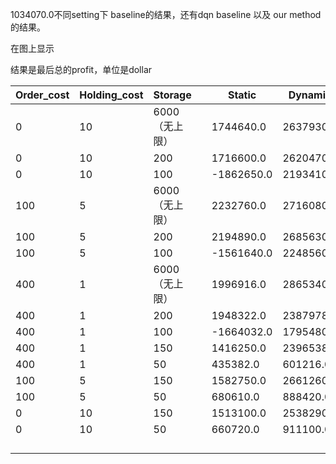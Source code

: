 1034070.0不同setting下 baseline的结果，还有dqn baseline 以及 our method的结果。

在图上显示

结果是最后总的profit，单位是dollar

| Order_cost | Holding_cost | Storage        |      | Static     | Dynamic   | Oracle    | buyin_gap |      |      |
| ---------- | ------------ | -------------- | ---- | ---------- | --------- | --------- | --------- | ---- | ---- |
| 0          | 10           | 6000（无上限） |      | 1744640.0  | 2637930.0 | 3380540.0 | 1         |      |      |
| 0          | 10           | 200            |      | 1716600.0  | 2620470.0 | 3368280.0 | 1         |      |      |
| 0          | 10           | 100            |      | -1862650.0 | 2193410.0 | 3269920.0 | 1         |      |      |
| 100        | 5            | 6000（无上限） |      | 2232760.0  | 2716080.0 | 3273840.0 | 1         |      |      |
| 100        | 5            | 200            |      | 2194890.0  | 2685630.0 | 3246710.0 | 1         |      |      |
| 100        | 5            | 100            |      | -1561640.0 | 2248560.0 | 3162500.0 | 1         |      |      |
| 400        | 1            | 6000（无上限） |      | 1996916.0  | 2865340.0 | 3527870.0 | 7         |      |      |
| 400        | 1            | 200            |      | 1948322.0  | 2387978.0 | 3164834.0 | 4         |      |      |
| 400        | 1            | 100            |      | -1664032.0 | 1795480.0 | 2412996.0 | 1         |      |      |
| 400        | 1            | 150            |      | 1416250.0  | 2396538.0 | 2861080.0 | 2         |      |      |
| 400        | 1            | 50             |      | 435382.0   | 601216.0  | 722414.0  | 1         |      |      |
| 100        | 5            | 150            |      | 1582750.0  | 2661260.0 | 3228980.0 | 1         |      |      |
| 100        | 5            | 50             |      | 680610.0   | 888420.0  | 1034070.0 | 1         |      |      |
| 0          | 10           | 150            |      | 1513100.0  | 2538290.0 | 3303010.0 | 1         |      |      |
| 0          | 10           | 50             |      | 660720.0   | 911100.0  | 1071090.0 | 1         |      |      |
|            |              |                |      |            |           |           |           |      |      |
|            |              |                |      |            |           |           |           |      |      |
|            |              |                |      |            |           |           |           |      |      |
|            |              |                |      |            |           |           |           |      |      |

